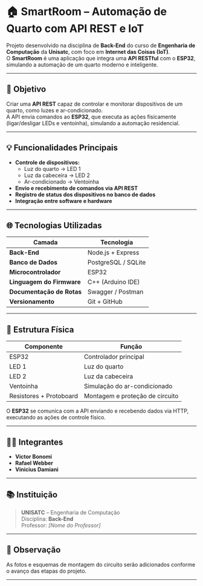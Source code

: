 # 🏠 SmartRoom – Automação de Quarto com API REST e IoT

Projeto desenvolvido na disciplina de **Back-End** do curso de **Engenharia de Computação** da **Unisatc**, com foco em **Internet das Coisas (IoT)**.  
O **SmartRoom** é uma aplicação que integra uma **API RESTful** com o **ESP32**, simulando a automação de um quarto moderno e inteligente.

---

## 🎯 Objetivo

Criar uma **API REST** capaz de controlar e monitorar dispositivos de um quarto, como luzes e ar-condicionado.  
A API envia comandos ao **ESP32**, que executa as ações fisicamente (ligar/desligar LEDs e ventoinha), simulando a automação residencial.

---

## 💡 Funcionalidades Principais

- **Controle de dispositivos:**
  - Luz do quarto → LED 1  
  - Luz da cabeceira → LED 2  
  - Ar-condicionado → Ventoinha  
- **Envio e recebimento de comandos via API REST**
- **Registro de status dos dispositivos no banco de dados**
- **Integração entre software e hardware**

---

## 🌐 Tecnologias Utilizadas

| Camada | Tecnologia |
|--------|-------------|
| **Back-End** | Node.js + Express |
| **Banco de Dados** | PostgreSQL / SQLite |
| **Microcontrolador** | ESP32 |
| **Linguagem do Firmware** | C++ (Arduino IDE) |
| **Documentação de Rotas** | Swagger / Postman |
| **Versionamento** | Git + GitHub |

---

## 🔌 Estrutura Física

| Componente | Função |
|-------------|--------|
| ESP32 | Controlador principal |
| LED 1 | Luz do quarto |
| LED 2 | Luz da cabeceira |
| Ventoinha | Simulação do ar-condicionado |
| Resistores + Protoboard | Montagem e proteção de circuito |

O **ESP32** se comunica com a API enviando e recebendo dados via HTTP, executando as ações de controle físico.

---

## 👨‍💻 Integrantes

- **Victor Bonomi**  
- **Rafael Webber**  
- **Vinicius Damiani**

---

## 📚 Instituição

> **UNISATC** – Engenharia de Computação  
> Disciplina: **Back-End**  
> Professor: *[Nome do Professor]*

---

## 📸 Observação

As fotos e esquemas de montagem do circuito serão adicionados conforme o avanço das etapas do projeto.

---
